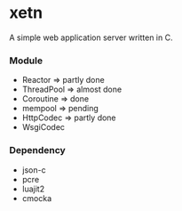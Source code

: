 # xetn
A simple web application server written in C.

### Module

* Reactor    => partly done
* ThreadPool => almost done
* Coroutine  => done
* mempool    => pending
* HttpCodec  => partly done
* WsgiCodec

### Dependency

* json-c
* pcre
* luajit2
* cmocka
